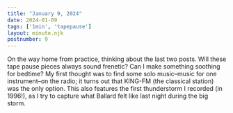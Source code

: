 ```yaml
---
title: "January 9, 2024"
date: 2024-01-09
tags: ['1min', 'tapepause']
layout: minute.njk
postnumber: 9
---
```



On the way home from practice, thinking about the last two posts. Will these tape pause pieces always sound frenetic? Can I make something soothing for bedtime? My first thought was to find some solo music–music for one instrument–on the radio; it turns out that KING-FM (the classical station) was the only option. This also features the first thunderstorm I recorded (in 1996!), as I try to capture what Ballard felt like last night during the big storm. 




